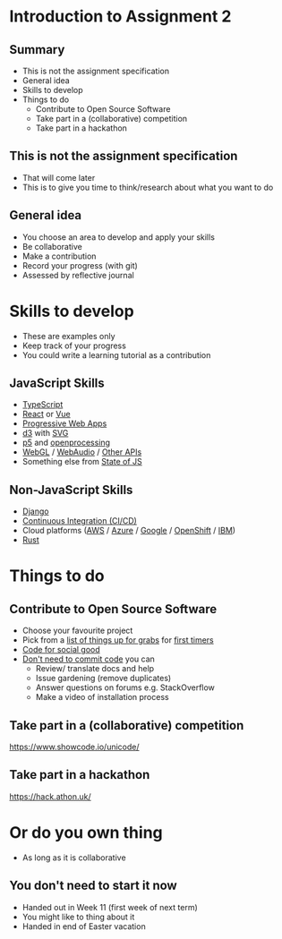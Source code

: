 # Introduction to Assignment 2 


## Summary

- This is not the assignment specification
- General idea
- Skills to develop
- Things to do
  - Contribute to Open Source Software
  - Take part in a (collaborative) competition
  - Take part in a hackathon


## This is not the assignment specification

- That will come later
- This is to give you time to think/research about what you want to do


## General idea


- You choose an area to develop and apply your skills
- Be collaborative
- Make a contribution
- Record your progress (with git)
- Assessed by reflective journal



# Skills to develop 

- These are examples only
- Keep track of your progress
- You could write a learning tutorial as a contribution




## JavaScript Skills


- [TypeScript](https://www.typescriptlang.org/)
- [React](https://reactjs.org/) or [Vue](https://vuejs.org/)
- [Progressive Web Apps](https://web.dev/progressive-web-apps/)
- [d3](https://d3js.org/) with [SVG](https://developer.mozilla.org/en-US/docs/Web/SVG)
- [p5](https://p5js.org/) and [openprocessing](https://www.openprocessing.org/)
- [WebGL](https://developer.mozilla.org/en-US/docs/Web/API/WebGL_API/Tutorial/Getting_started_with_WebGL) / [WebAudio](https://developer.mozilla.org/en-US/docs/Web/API/Web_Audio_API) / [Other APIs](https://developer.mozilla.org/en-US/docs/Web/API)
- Something else from [State of JS](https://2019.stateofjs.com/overview/)



## Non-JavaScript Skills


- [Django](https://www.djangoproject.com/)
- [Continuous Integration (CI/CD)](https://www.atlassian.com/continuous-delivery/continuous-integration)
- Cloud platforms ([AWS](https://aws.amazon.com/) / [Azure](https://azure.microsoft.com/en-gb/) / [Google](https://cloud.google.com/appengine) / [OpenShift](https://www.openshift.com/) / [IBM](https://cloud.ibm.com/docs))
- [Rust](https://www.rust-lang.org/)



# Things to do 


## Contribute to Open Source Software

- Choose your favourite project
- Pick from a [list of things up for grabs](https://up-for-grabs.net/#/) for [first timers](https://www.firsttimersonly.com/)
- [Code for social good](https://app.code4socialgood.org/project/list/projects)
- [Don't need to commit code](https://opensource.guide/how-to-contribute/) you can
  - Review/ translate docs and help
  - Issue gardening (remove duplicates)
  - Answer questions on forums e.g. StackOverflow
  - Make a video of installation process


## Take part in a (collaborative) competition

<https://www.showcode.io/unicode/>


## Take part in a hackathon

<https://hack.athon.uk/>


# Or do you own thing 

- As long as it is collaborative


## You don't need to start it now


- Handed out in Week 11 (first week of next term)
- You might like to thing about it
- Handed in end of Easter vacation

